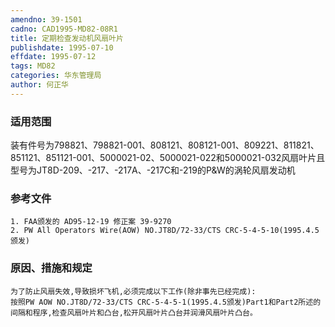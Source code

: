 ```yaml
---
amendno: 39-1501
cadno: CAD1995-MD82-08R1
title: 定期检查发动机风扇叶片
publishdate: 1995-07-10
effdate: 1995-07-12
tags: MD82
categories: 华东管理局
author: 何正华
---
```


### 适用范围 
装有件号为798821、798821-001、808121、808121-001、809221、811821、851121、851121-001、5000021-02、5000021-022和5000021-032风扇叶片且型号为JT8D-209、-217、-217A、-217C和-219的P&W的涡轮风扇发动机

### 参考文件
    1. FAA颁发的 AD95-12-19 修正案 39-9270 
    2. PW All Operators Wire(AOW) NO.JT8D/72-33/CTS CRC-5-4-5-10(1995.4.5颁发) 


### 原因、措施和规定 
    为了防止风扇失效,导致损坏飞机,必须完成以下工作(除非事先已经完成): 
    按照PW AOW NO.JT8D/72-33/CTS CRC-5-4-5-1(1995.4.5颁发)Part1和Part2所述的间隔和程序,检查风扇叶片和凸台,松开风扇叶片凸台并润滑风扇叶片凸台。
